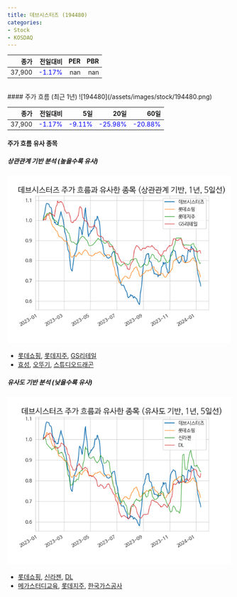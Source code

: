 ```yaml
---
title: 데브시스터즈 (194480)
categories:
- Stock
- KOSDAQ
---
```


|종가|전일대비|PER|PBR|
|---:|-------:|--:|---:|
|37,900|<span style="color: blue">-1.17%</span>|nan|nan|

<!-- more -->
<br>
#### 주가 흐름 (최근 1년)
![194480](/assets/images/stock/194480.png)

|종가|전일대비|5일|20일|60일|
|---:|-------:|--:|---:|---:|
|37,900|<span style="color: blue">-1.17%</span>|<span style="color: blue">-9.11%</span>|<span style="color: blue">-25.98%</span>|<span style="color: blue">-20.88%</span>|

<!-- more -->

#### 주가 흐름 유사 종목

##### 상관관계 기반 분석 (높을수록 유사)
![194480](/assets/images/stock/194480_corr.png)
- [롯데쇼핑](/023530/), [롯데지주](/004990/), [GS리테일](/007070/)
- [효성](/004800/), [오뚜기](/007310/), [스튜디오드래곤](/253450/)

##### 유사도 기반 분석 (낮을수록 유사)	
![194480](/assets/images/stock/194480_sim.png)
- [롯데쇼핑](/023530/), [신라젠](/215600/), [DL](/000210/)
- [메가스터디교육](/215200/), [롯데지주](/004990/), [한국가스공사](/036460/)